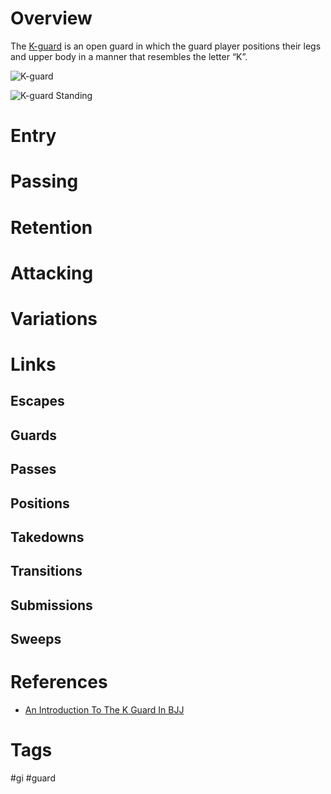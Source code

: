 # Overview
The <u>K-guard</u> is an open guard in which the guard player positions their legs and upper body in a manner that resembles the letter “K”.

![K-guard](https://i.imgur.com/mdftcbW.jpg)

![K-guard Standing](https://www.nagafighter.com/wp-content/uploads//k-guard-1.jpg)
# Entry
# Passing
# Retention
# Attacking
# Variations
# Links
## Escapes
## Guards
## Passes
## Positions
## Takedowns
## Transitions
## Submissions
## Sweeps
# References
- [An Introduction To The K Guard In BJJ](https://evolve-mma.com/blog/an-introduction-to-the-k-guard-in-bjj/)
# Tags
#gi #guard 